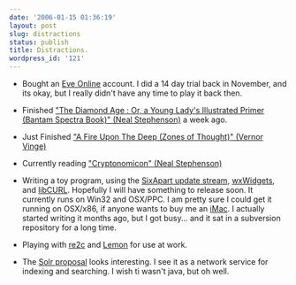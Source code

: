 ```yaml
---
date: '2006-01-15 01:36:19'
layout: post
slug: distractions
status: publish
title: Distractions.
wordpress_id: '121'
---
```




  * Bought an [Eve Online](http://www2.eve-online.com/) account.  I did a 14 day trial back in November, and its okay, but I really didn't have any time to play it back then.


  * Finished ["The Diamond Age : Or, a Young Lady's Illustrated Primer (Bantam Spectra Book)" (Neal Stephenson)](http://www.amazon.com/exec/obidos/redirect?tag=ws%26link_code=xm2%26camp=2025%26creative=165953%26path=http://www.amazon.com/gp/redirect.html%253fASIN=0553380966%2526tag=ws%2526lcode=xm2%2526cID=2025%2526ccmID=165953%2526location=/o/ASIN/0553380966%25253FSubscriptionId=02ZH6J1W0649DTNS6002) a week ago.


  * Just Finished ["A Fire Upon The Deep (Zones of Thought)" (Vernor Vinge)](http://www.amazon.com/exec/obidos/redirect?tag=ws%26link_code=xm2%26camp=2025%26creative=165953%26path=http://www.amazon.com/gp/redirect.html%253fASIN=0812515285%2526tag=ws%2526lcode=xm2%2526cID=2025%2526ccmID=165953%2526location=/o/ASIN/0812515285%25253FSubscriptionId=02ZH6J1W0649DTNS6002)


  * Currently reading ["Cryptonomicon" (Neal Stephenson)](http://www.amazon.com/exec/obidos/redirect?tag=ws%26link_code=xm2%26camp=2025%26creative=165953%26path=http://www.amazon.com/gp/redirect.html%253fASIN=0060512806%2526tag=ws%2526lcode=xm2%2526cID=2025%2526ccmID=165953%2526location=/o/ASIN/0060512806%25253FSubscriptionId=02ZH6J1W0649DTNS6002)


  * Writing a toy program, using the [SixApart update stream](http://updates.sixapart.com/), [wxWidgets](http://www.wxwidgets.org/), and [libCURL](http://curl.haxx.se/). Hopefully I will have something to release soon. It currently runs on Win32 and OSX/PPC. I am pretty sure I could get it running on OSX/x86, if anyone wants to buy me an [iMac](http://www.apple.com/imac/). I actually started writing it months ago, but I got busy... and it sat in a subversion repository for a long time.


  * Playing with [re2c](http://re2c.org/) and [Lemon](http://www.hwaci.com/sw/lemon/) for use at work.


  * The [Solr proposal](http://wiki.apache.org/incubator/SolrProposal) looks interesting. I see it as a network service for indexing and searching.  I wish ti wasn't java, but oh well.


